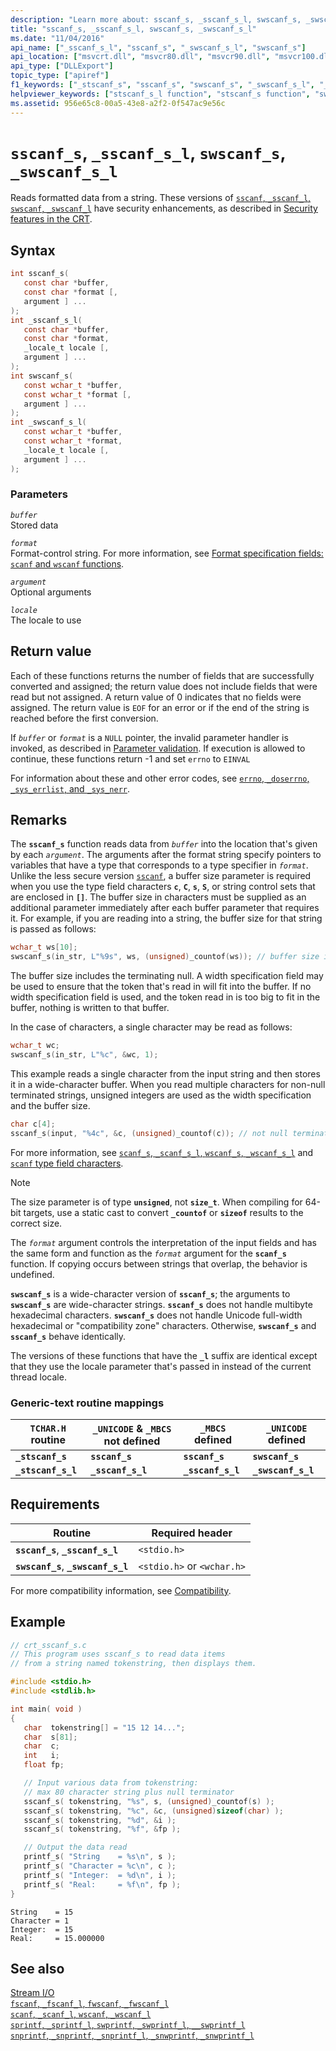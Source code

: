 ```yaml
---
description: "Learn more about: sscanf_s, _sscanf_s_l, swscanf_s, _swscanf_s_l"
title: "sscanf_s, _sscanf_s_l, swscanf_s, _swscanf_s_l"
ms.date: "11/04/2016"
api_name: ["_sscanf_s_l", "sscanf_s", "_swscanf_s_l", "swscanf_s"]
api_location: ["msvcrt.dll", "msvcr80.dll", "msvcr90.dll", "msvcr100.dll", "msvcr100_clr0400.dll", "msvcr110.dll", "msvcr110_clr0400.dll", "msvcr120.dll", "msvcr120_clr0400.dll", "ucrtbase.dll", "ntoskrnl.exe"]
api_type: ["DLLExport"]
topic_type: ["apiref"]
f1_keywords: ["_stscanf_s", "sscanf_s", "swscanf_s", "_swscanf_s_l", "_stscanf_s_l", "_sscanf_s_l"]
helpviewer_keywords: ["stscanf_s_l function", "stscanf_s function", "swscanf_s function", "swscanf_s_l function", "sscanf_s_l function", "_stscanf_s_l function", "strings [C++], reading data from", "sscanf_s function", "_swscanf_s_l function", "_stscanf_s function", "reading data, strings", "strings [C++], reading", "_sscanf_s_l function"]
ms.assetid: 956e65c8-00a5-43e8-a2f2-0f547ac9e56c
---
```

# `sscanf_s`, `_sscanf_s_l`, `swscanf_s`, `_swscanf_s_l`

Reads formatted data from a string. These versions of [`sscanf`, `_sscanf_l`, `swscanf`, `_swscanf_l`](sscanf-sscanf-l-swscanf-swscanf-l.md) have security enhancements, as described in [Security features in the CRT](../security-features-in-the-crt.md).

## Syntax

```C
int sscanf_s(
   const char *buffer,
   const char *format [,
   argument ] ...
);
int _sscanf_s_l(
   const char *buffer,
   const char *format,
   _locale_t locale [,
   argument ] ...
);
int swscanf_s(
   const wchar_t *buffer,
   const wchar_t *format [,
   argument ] ...
);
int _swscanf_s_l(
   const wchar_t *buffer,
   const wchar_t *format,
   _locale_t locale [,
   argument ] ...
);
```

### Parameters

*`buffer`*\
Stored data

*`format`*\
Format-control string. For more information, see [Format specification fields: `scanf` and `wscanf` functions](../format-specification-fields-scanf-and-wscanf-functions.md).

*`argument`*\
Optional arguments

*`locale`*\
The locale to use

## Return value

Each of these functions returns the number of fields that are successfully converted and assigned; the return value does not include fields that were read but not assigned. A return value of 0 indicates that no fields were assigned. The return value is `EOF` for an error or if the end of the string is reached before the first conversion.

If *`buffer`* or *`format`* is a `NULL` pointer, the invalid parameter handler is invoked, as described in [Parameter validation](../parameter-validation.md). If execution is allowed to continue, these functions return -1 and set `errno` to `EINVAL`

For information about these and other error codes, see [`errno`, `_doserrno`, `_sys_errlist`, and `_sys_nerr`](../errno-doserrno-sys-errlist-and-sys-nerr.md).

## Remarks

The **`sscanf_s`** function reads data from *`buffer`* into the location that's given by each *`argument`*. The arguments after the format string specify pointers to variables that have a type that corresponds to a type specifier in *`format`*. Unlike the less secure version [`sscanf`](sscanf-sscanf-l-swscanf-swscanf-l.md), a buffer size parameter is required when you use the type field characters **`c`**, **`C`**, **`s`**, **`S`**, or string control sets that are enclosed in **`[]`**. The buffer size in characters must be supplied as an additional parameter immediately after each buffer parameter that requires it. For example, if you are reading into a string, the buffer size for that string is passed as follows:

```C
wchar_t ws[10];
swscanf_s(in_str, L"%9s", ws, (unsigned)_countof(ws)); // buffer size is 10, width specification is 9
```

The buffer size includes the terminating null. A width specification field may be used to ensure that the token that's read in will fit into the buffer. If no width specification field is used, and the token read in is too big to fit in the buffer, nothing is written to that buffer.

In the case of characters, a single character may be read as follows:

```C
wchar_t wc;
swscanf_s(in_str, L"%c", &wc, 1);
```

This example reads a single character from the input string and then stores it in a wide-character buffer. When you read multiple characters for non-null terminated strings, unsigned integers are used as the width specification and the buffer size.

```C
char c[4];
sscanf_s(input, "%4c", &c, (unsigned)_countof(c)); // not null terminated
```

For more information, see [`scanf_s`, `_scanf_s_l`, `wscanf_s`, `_wscanf_s_l`](scanf-s-scanf-s-l-wscanf-s-wscanf-s-l.md) and [`scanf` type field characters](../scanf-type-field-characters.md).

> [!NOTE]
> The size parameter is of type **`unsigned`**, not **`size_t`**. When compiling for 64-bit targets, use a static cast to convert **`_countof`** or **`sizeof`** results to the correct size.

The *`format`* argument controls the interpretation of the input fields and has the same form and function as the *`format`* argument for the **`scanf_s`** function. If copying occurs between strings that overlap, the behavior is undefined.

**`swscanf_s`** is a wide-character version of **`sscanf_s`**; the arguments to **`swscanf_s`** are wide-character strings. **`sscanf_s`** does not handle multibyte hexadecimal characters. **`swscanf_s`** does not handle Unicode full-width hexadecimal or "compatibility zone" characters. Otherwise, **`swscanf_s`** and **`sscanf_s`** behave identically.

The versions of these functions that have the **`_l`** suffix are identical except that they use the locale parameter that's passed in instead of the current thread locale.

### Generic-text routine mappings

|`TCHAR.H` routine|`_UNICODE` & `_MBCS` not defined|`_MBCS` defined|`_UNICODE` defined|
|---------------------|------------------------------------|--------------------|-----------------------|
|**`_stscanf_s`**|**`sscanf_s`**|**`sscanf_s`**|**`swscanf_s`**|
|**`_stscanf_s_l`**|**`_sscanf_s_l`**|**`_sscanf_s_l`**|**`_swscanf_s_l`**|

## Requirements

|Routine|Required header|
|-------------|---------------------|
|**`sscanf_s`**, **`_sscanf_s_l`**|`<stdio.h>`|
|**`swscanf_s`**, **`_swscanf_s_l`**|`<stdio.h>` or `<wchar.h>`|

For more compatibility information, see [Compatibility](../compatibility.md).

## Example

```C
// crt_sscanf_s.c
// This program uses sscanf_s to read data items
// from a string named tokenstring, then displays them.

#include <stdio.h>
#include <stdlib.h>

int main( void )
{
   char  tokenstring[] = "15 12 14...";
   char  s[81];
   char  c;
   int   i;
   float fp;

   // Input various data from tokenstring:
   // max 80 character string plus null terminator
   sscanf_s( tokenstring, "%s", s, (unsigned)_countof(s) );
   sscanf_s( tokenstring, "%c", &c, (unsigned)sizeof(char) );
   sscanf_s( tokenstring, "%d", &i );
   sscanf_s( tokenstring, "%f", &fp );

   // Output the data read
   printf_s( "String    = %s\n", s );
   printf_s( "Character = %c\n", c );
   printf_s( "Integer:  = %d\n", i );
   printf_s( "Real:     = %f\n", fp );
}
```

```Output
String    = 15
Character = 1
Integer:  = 15
Real:     = 15.000000
```

## See also

[Stream I/O](../stream-i-o.md)\
[`fscanf`, `_fscanf_l`, `fwscanf`, `_fwscanf_l`](fscanf-fscanf-l-fwscanf-fwscanf-l.md)\
[`scanf`, `_scanf_l`, `wscanf`, `_wscanf_l`](scanf-scanf-l-wscanf-wscanf-l.md)\
[`sprintf`, `_sprintf_l`, `swprintf`, `_swprintf_l`, `__swprintf_l`](sprintf-sprintf-l-swprintf-swprintf-l-swprintf-l.md)\
[`snprintf`, `_snprintf`, `_snprintf_l`, `_snwprintf`, `_snwprintf_l`](snprintf-snprintf-snprintf-l-snwprintf-snwprintf-l.md)
